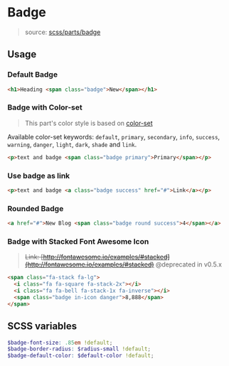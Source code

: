 # Badge

> source:  [scss/parts/badge](../../src/scss/parts/_badge.scss)

## Usage

### Default Badge

``` html
<h1>Heading <span class="badge">New</span></h1>
```

### Badge with Color-set

> This part's color style is based on [color-set](color-set.md)

Available color-set keywords: `default`, `primary`, `secondary`, `info`, `success`, `warning`, `danger`, `light`, `dark`, `shade` and `link`.

``` html
<p>text and badge <span class="badge primary">Primary</span></p>
```

### Use badge as link

``` html
<p>text and badge <a class="badge success" href="#">Link</a></p>
```

### Rounded Badge

``` html
<a href="#">New Blog <span class="badge round success">4</span></a>
```

### Badge with Stacked Font Awesome Icon

> ~~Link: [http://fontawesome.io/examples/#stacked](http://fontawesome.io/examples/#stacked)~~ @deprecated in v0.5.x

``` html
<span class="fa-stack fa-lg">
  <i class="fa fa-square fa-stack-2x"></i>
  <i class="fa fa-bell fa-stack-1x fa-inverse"></i>
  <span class="badge in-icon danger">8,888</span>
</span>
```

## SCSS variables

``` scss
$badge-font-size: .85em !default;
$badge-border-radius: $radius-small !default;
$badge-default-color: $default-color !default;
```
